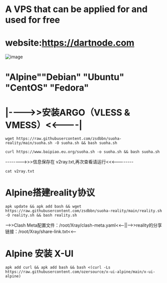# A VPS that can be applied for and used for free
# website:https://dartnode.com
![image](https://github.com/zsdbbn/suoha-reality/blob/main/photo.png)
# "Alpine""Debian" "Ubuntu" "CentOS" "Fedora" 
# |---->>安装ARGO（VLESS & VMESS）<<----|
```
wget https://raw.githubusercontent.com/zsdbbn/suoha-reality/main/suoha.sh -O suoha.sh && bash suoha.sh
```
```
curl https://www.baipiao.eu.org/suoha.sh -o suoha.sh && bash suoha.sh
```
-------->>>信息保存在 v2ray.txt,再次查看请运行<<<--------
```
cat v2ray.txt 
```



# Alpine搭建reality协议
```
apk update && apk add bash && wget https://raw.githubusercontent.com/zsdbbn/suoha-reality/main/reality.sh -O reality.sh && bash reality.sh
```
-->>Clash Meta配置文件：/root/Xray/clash-meta.yaml<<--||-->>reality的分享链接：/root/Xray/share-link.txt<<--


# Alpine 安装 X-UI
```
apk add curl && apk add bash && bash <(curl -Ls https://raw.githubusercontent.com/ozersource/x-ui-alpine/main/x-ui-alpine)
```

